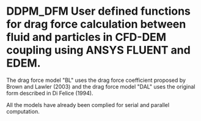 # DDPM_DFM User defined functions for drag force calculation between fluid and particles in CFD-DEM coupling using ANSYS FLUENT and EDEM. 

The drag force model "BL" uses the drag force coefficient proposed by Brown and Lawler (2003) and the drag force model "DAL" uses the original form described in Di Felice (1994). 

All the models have already been complied for serial and parallel computation.
